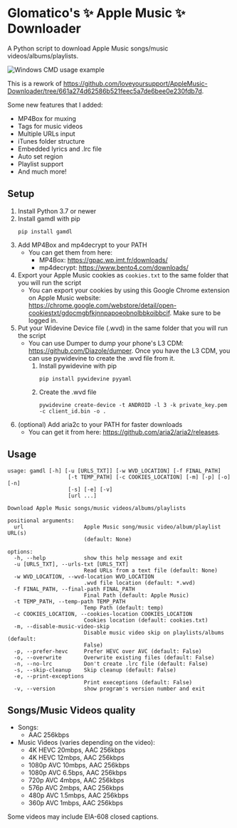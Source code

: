 # Glomatico's ✨ Apple Music ✨ Downloader
A Python script to download Apple Music songs/music videos/albums/playlists.

![Windows CMD usage example](https://i.imgur.com/18Azlg4.png)

This is a rework of https://github.com/loveyoursupport/AppleMusic-Downloader/tree/661a274d62586b521feec5a7de6bee0e230fdb7d.

Some new features that I added:
* MP4Box for muxing
* Tags for music videos
* Multiple URLs input
* iTunes folder structure
* Embedded lyrics and .lrc file
* Auto set region
* Playlist support
* And much more!

## Setup
1. Install Python 3.7 or newer
2. Install gamdl with pip
    ```
    pip install gamdl
    ```
3. Add MP4Box and mp4decrypt to your PATH
    * You can get them from here:
        * MP4Box: https://gpac.wp.imt.fr/downloads/
        * mp4decrypt: https://www.bento4.com/downloads/
4. Export your Apple Music cookies as `cookies.txt` to the same folder that you will run the script
    * You can export your cookies by using this Google Chrome extension on Apple Music website: https://chrome.google.com/webstore/detail/open-cookiestxt/gdocmgbfkjnnpapoeobnolbbkoibbcif. Make sure to be logged in.
5. Put your Widevine Device file (.wvd) in the same folder that you will run the script
    * You can use Dumper to dump your phone's L3 CDM: https://github.com/Diazole/dumper. Once you have the L3 CDM, you can use pywidevine to create the .wvd file from it.
        1. Install pywidevine with pip
            ```
            pip install pywidevine pyyaml
            ```
        2. Create the .wvd file
            ```
            pywidevine create-device -t ANDROID -l 3 -k private_key.pem -c client_id.bin -o .
            ```
6. (optional) Add aria2c to your PATH for faster downloads
    * You can get it from here: https://github.com/aria2/aria2/releases.

## Usage
```
usage: gamdl [-h] [-u [URLS_TXT]] [-w WVD_LOCATION] [-f FINAL_PATH]
                   [-t TEMP_PATH] [-c COOKIES_LOCATION] [-m] [-p] [-o] [-n]
                   [-s] [-e] [-v]
                   [url ...]

Download Apple Music songs/music videos/albums/playlists

positional arguments:
  url                   Apple Music song/music video/album/playlist URL(s)
                        (default: None)

options:
  -h, --help            show this help message and exit
  -u [URLS_TXT], --urls-txt [URLS_TXT]
                        Read URLs from a text file (default: None)
  -w WVD_LOCATION, --wvd-location WVD_LOCATION
                        .wvd file location (default: *.wvd)
  -f FINAL_PATH, --final-path FINAL_PATH
                        Final Path (default: Apple Music)
  -t TEMP_PATH, --temp-path TEMP_PATH
                        Temp Path (default: temp)
  -c COOKIES_LOCATION, --cookies-location COOKIES_LOCATION
                        Cookies location (default: cookies.txt)
  -m, --disable-music-video-skip
                        Disable music video skip on playlists/albums (default:
                        False)
  -p, --prefer-hevc     Prefer HEVC over AVC (default: False)
  -o, --overwrite       Overwrite existing files (default: False)
  -n, --no-lrc          Don't create .lrc file (default: False)
  -s, --skip-cleanup    Skip cleanup (default: False)
  -e, --print-exceptions
                        Print execeptions (default: False)
  -v, --version         show program's version number and exit
```

## Songs/Music Videos quality
* Songs:
    * AAC 256kbps
* Music Videos (varies depending on the video):
    * 4K HEVC 20mbps, AAC 256kbps
    * 4K HEVC 12mbps, AAC 256kbps
    * 1080p AVC 10mbps, AAC 256kbps
    * 1080p AVC 6.5bps, AAC 256kbps
    * 720p AVC 4mbps, AAC 256kbps
    * 576p AVC 2mbps, AAC 256kbps
    * 480p AVC 1.5mbps, AAC 256kbps
    * 360p AVC 1mbps, AAC 256kbps

Some videos may include EIA-608 closed captions.
